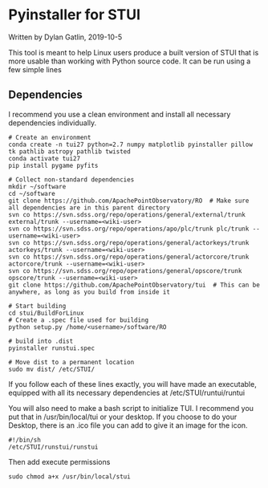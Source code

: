 # Pyinstaller for STUI
Written by Dylan Gatlin, 2019-10-5

This tool is meant to help Linux users produce a built version of STUI that is
more usable than working with Python source code. It can be run using a few
simple lines

## Dependencies
I recommend you use a clean environment and install all necessary dependencies
individually.
```
# Create an environment
conda create -n tui27 python=2.7 numpy matplotlib pyinstaller pillow tk pathlib astropy pathlib twisted
conda activate tui27
pip install pygame pyfits

# Collect non-standard dependencies
mkdir ~/software
cd ~/software
git clone https://github.com/ApachePointObservatory/RO  # Make sure all dependencies are in this parent directory
svn co https://svn.sdss.org/repo/operations/general/external/trunk external/trunk --username=<wiki-user>
svn co https://svn.sdss.org/repo/operations/apo/plc/trunk plc/trunk --username=<wiki-user>
svn co https://svn.sdss.org/repo/operations/general/actorkeys/trunk actorkeys/trunk --username=<wiki-user>
svn co https://svn.sdss.org/repo/operations/general/actorcore/trunk actorcore/trunk --username=<wiki-user>
svn co https://svn.sdss.org/repo/operations/general/opscore/trunk opscore/trunk --username=<wiki-user>
git clone https://github.com/ApachePointObservatory/tui  # This can be anywhere, as long as you build from inside it

# Start building
cd stui/BuildForLinux
# Create a .spec file used for building
python setup.py /home/<username>/software/RO

# build into .dist
pyinstaller runstui.spec

# Move dist to a permanent location
sudo mv dist/ /etc/STUI/
```

If you follow each of these lines exactly, you will have made an executable, equipped with all its necessary
dependencies at /etc/STUI/runtui/runtui

You will also need to make a bash script to initialize TUI. I recommend you put
that in /usr/bin/local/tui or your desktop. If you choose to do your Desktop, there is an .ico file you can add to give
it an image for the icon.

```
#!/bin/sh
/etc/STUI/runstui/runstui
```

Then add execute permissions

````
sudo chmod a+x /usr/bin/local/stui
````